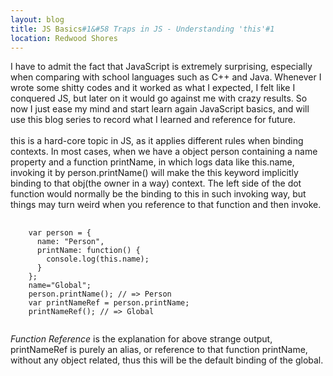 ```yaml
---
layout: blog
title: JS Basics#1&#58 Traps in JS - Understanding 'this'#1
location: Redwood Shores
---
```

I have to admit the fact that JavaScript is extremely surprising, especially when comparing with school languages such as C++ and Java. Whenever I wrote some shitty codes and it worked as what I expected, I felt like I conquered JS, but later on it would go against me with crazy results. So now I just ease my mind and start learn again JavaScript basics, and will use this blog series to record what I learned and reference for future.
<br /><br />
<span class="file-name">this</span> is a hard-core topic in JS, as it applies different rules when binding contexts. In most cases, when we have a object <span class="file-name">person</span> containing a <span class="file-name">name</span> property and a function <span class="file-name">printName</span>, in which logs data like <span class="file-name">this.name</span>, invoking it by <span class="file-name">person.printName()</span> will make the <span class="file-name">this</span> keyword implicitly binding to that obj(the owner in a way) context. The left side of the dot function would normally be the binding to <span class="file-name">this</span> in such invoking way, but things may turn weird when you reference to that function and then invoke.
<pre>
  <code class="javascript">
    var person = {
      name: "Person",
      printName: function() {
        console.log(this.name);
      }
    };
    name="Global";
    person.printName(); // => Person
    var printNameRef = person.printName;
    printNameRef(); // => Global
  </code>
</pre>
<i>Function Reference</i> is the explanation for above strange output, <span class="file-name">printNameRef</span> is purely an alias, or reference to that function <span class="file-name">printName</span>, without any object related, thus <span class="file-name">this</span> will be the default binding of the global.
